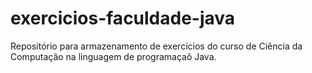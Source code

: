 # exercicios-faculdade-java
Repositório para armazenamento de exercícios do curso de Ciência da Computação na linguagem de programaçaõ Java.
